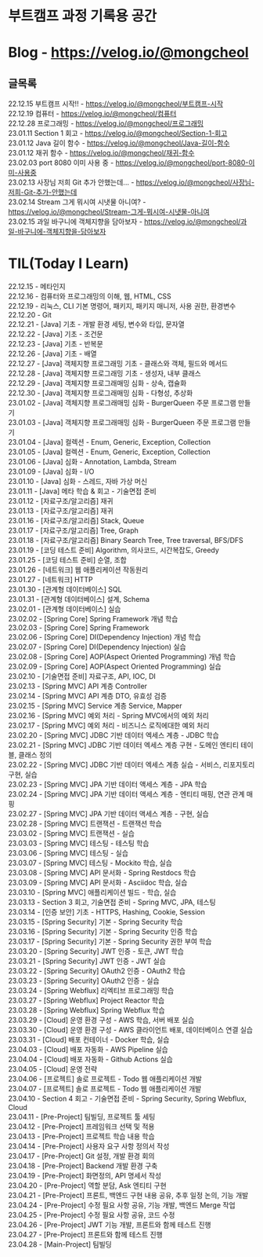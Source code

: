 # 부트캠프 과정 기록용 공간  

# Blog - https://velog.io/@mongcheol  
## 글목록
22.12.15 부트캠프 시작!! - https://velog.io/@mongcheol/부트캠프-시작  
22.12.19 컴퓨터 - https://velog.io/@mongcheol/컴퓨터  
22.12.28 프로그래밍 - https://velog.io/@mongcheol/프로그래밍  
23.01.11 Section 1 회고 - https://velog.io/@mongcheol/Section-1-회고  
23.01.12 Java 길이 함수 - https://velog.io/@mongcheol/Java-길이-함수  
23.01.12 재귀 함수 - https://velog.io/@mongcheol/재귀-함수  
23.02.03 port 8080 이미 사용 중 - https://velog.io/@mongcheol/port-8080-이미-사용중  
23.02.13 사장님 저희 Git 추가 안했는데... - https://velog.io/@mongcheol/사장님-저희-Git-추가-안했는데  
23.02.14 Stream 그게 뭐시여 시냇물 아니여? - https://velog.io/@mongcheol/Stream-그게-뭐시여-시냇물-아니여  
23.02.15 과일 바구니에 객체지향을 담아보자 - https://velog.io/@mongcheol/과일-바구니에-객체지향을-담아보자  

# TIL(Today I Learn)  
22.12.15 - 메타인지  
22.12.16 - 컴퓨터와 프로그래밍의 이해, 웹, HTML, CSS  
22.12.19 - 리눅스, CLI 기본 명령어, 패키지, 패키지 매니저, 사용 권한, 환경변수  
22.12.20 - Git  
22.12.21 - [Java] 기초 - 개발 환경 세팅, 변수와 타입, 문자열  
22.12.22 - [Java] 기초 - 조건문  
22.12.23 - [Java] 기초 - 반복문  
22.12.26 - [Java] 기초 - 배열  
22.12.27 - [Java] 객체지향 프로그래밍 기초 - 클래스와 객체, 필드와 메서드  
22.12.28 - [Java] 객체지향 프로그래밍 기초 - 생성자, 내부 클래스  
22.12.29 - [Java] 객체지향 프로그래매밍 심화 - 상속, 캡슐화  
22.12.30 - [Java] 객체지향 프로그래매밍 심화 - 다형성, 추상화  
23.01.02 - [Java] 객체지향 프로그래매밍 심화 - BurgerQueen 주문 프로그램 만들기  
23.01.03 - [Java] 객체지향 프로그래매밍 심화 - BurgerQueen 주문 프로그램 만들기  
23.01.04 - [Java] 컬렉션 - Enum, Generic, Exception, Collection  
23.01.05 - [Java] 컬렉션 - Enum, Generic, Exception, Collection  
23.01.06 - [Java] 심화 - Annotation, Lambda, Stream  
23.01.09 - [Java] 심화 - I/O  
23.01.10 - [Java] 심화 - 스레드, 자바 가상 머신  
23.01.11 - [Java] 메타 학습 & 회고 - 기술면접 준비  
23.01.12 - [자료구조/알고리즘] 재귀  
23.01.13 - [자료구조/알고리즘] 재귀  
23.01.16 - [자료구조/알고리즘] Stack, Queue  
23.01.17 - [자료구조/알고리즘] Tree, Graph  
23.01.18 - [자료구조/알고리즘] Binary Search Tree, Tree traversal, BFS/DFS  
23.01.19 - [코딩 테스트 준비] Algorithm, 의사코드, 시간복잡도, Greedy  
23.01.25 - [코딩 테스트 준비] 순열, 조합  
23.01.26 - [네트워크] 웹 애플리케이션 작동원리  
23.01.27 - [네트워크] HTTP  
23.01.30 - [관계형 데이터베이스] SQL  
23.01.31 - [관계형 데이터베이스] 설계, Schema  
23.02.01 - [관계형 데이터베이스] 실습  
23.02.02 - [Spring Core] Spring Framework 개념 학습  
23.02.03 - [Spring Core] Spring Framework   
23.02.06 - [Spring Core] DI(Dependency Injection) 개념 학습  
23.02.07 - [Spring Core] DI(Dependency Injection) 실습  
23.02.08 - [Spring Core] AOP(Aspect Oriented Programming) 개념 학습  
23.02.09 - [Spring Core] AOP(Aspect Oriented Programming) 실습  
23.02.10 - [기술면접 준비] 자료구조, API, IOC, DI  
23.02.13 - [Spring MVC] API 계층 Controller  
23.02.14 - [Spring MVC] API 계층 DTO, 유효성 검증  
23.02.15 - [Spring MVC] Service 계층 Service, Mapper  
23.02.16 - [Spring MVC] 예외 처리 - Spring MVC에서의 예외 처리  
23.02.17 - [Spring MVC] 예외 처리 - 비즈니스 로직에대한 예외 처리  
23.02.20 - [Spring MVC] JDBC 기반 데이터 엑세스 계층 - JDBC 학습  
23.02.21 - [Spring MVC] JDBC 기반 데이터 엑세스 계층 구현 - 도메인 엔티티 테이블, 클래스 정의  
23.02.22 - [Spring MVC] JDBC 기반 데이터 엑세스 계층 실습 - 서비스, 리포지토리 구현, 실습  
23.02.23 - [Spring MVC] JPA 기반 데이터 액세스 계층 - JPA 학습  
23.02.24 - [Spring MVC] JPA 기반 데이터 액세스 계층 - 엔티티 매핑, 연관 관계 매핑  
23.02.27 - [Spring MVC] JPA 기반 데이터 액세스 계층 - 구현, 실습  
23.02.28 - [Spring MVC] 트랜잭션 - 트랜잭션 학습  
23.03.02 - [Spring MVC] 트랜잭션 - 실습  
23.03.03 - [Spring MVC] 테스팅 - 테스팅 학습  
23.03.06 - [Spring MVC] 테스팅 - 실습  
23.03.07 - [Spring MVC] 테스팅 - Mockito 학습, 실습  
23.03.08 - [Spring MVC] API 문서화 - Spring Restdocs 학습  
23.03.09 - [Spring MVC] API 문서화 - Asciidoc 학습, 실습  
23.03.10 - [Spring MVC] 애플리케이션 빌드 - 학습, 실습  
23.03.13 - Section 3 회고, 기술면접 준비 - Spring MVC, JPA, 테스팅  
23.03.14 - [인증 보안] 기초 - HTTPS, Hashing, Cookie, Session  
23.03.15 - [Spring Security] 기본 - Spring Security 학습  
23.03.16 - [Spring Security] 기본 - Spring Security 인증 학습  
23.03.17 - [Spring Security] 기본 - Spring Security 권한 부여 학습  
23.03.20 - [Spring Security] JWT 인증 - 토큰, JWT 학습  
23.03.21 - [Spring Security] JWT 인증 - JWT 실습  
23.03.22 - [Spring Security] OAuth2 인증 - OAuth2 학습  
23.03.23 - [Spring Security] OAuth2 인증 - 실습  
23.03.24 - [Spring Webflux] 리엑티브 프로그래밍 학습  
23.03.27 - [Spring Webflux] Project Reactor 학습  
23.03.28 - [Spring Webflux] Spring Webflux 학습  
23.03.29 - [Cloud] 운영 환경 구성 - AWS 학습, 서버 배포 실습  
23.03.30 - [Cloud] 운영 환경 구성 - AWS 클라이언트 배포, 데이터베이스 연결 실습  
23.03.31 - [Cloud] 배포 컨테이너 - Docker 학습, 실습  
23.04.03 - [Cloud] 배포 자동화 - AWS Pipeline 실습  
23.04.04 - [Cloud] 배포 자동화 - Github Actions 실습  
23.04.05 - [Cloud] 운영 전략  
23.04.06 - [프로젝트] 솔로 프로젝트 - Todo 웹 애플리케이션 개발  
23.04.07 - [프로젝트] 솔로 프로젝트 - Todo 웹 애플리케이션 개발  
23.04.10 - Section 4 회고 - 기술면접 준비 - Spring Security, Spring Webflux, Cloud  
23.04.11 - [Pre-Project] 팀빌딩, 프로젝트 툴 세팅  
23.04.12 - [Pre-Project] 프레임워크 선택 및 적용  
23.04.13 - [Pre-Project] 프로젝트 학습 내용 학습  
23.04.14 - [Pre-Project] 사용자 요구 사항 정의서 작성  
23.04.17 - [Pre-Project] Git 설정, 개발 환경 회의  
23.04.18 - [Pre-Project] Backend 개발 환경 구축  
23.04.19 - [Pre-Project] 화면정의, API 명세서 작성  
23.04.20 - [Pre-Project] 역할 분담, Ask 엔티티 구현  
23.04.21 - [Pre-Project] 프론트, 백엔드 구현 내용 공유, 추후 일정 논의, 기능 개발  
23.04.24 - [Pre-Project] 수정 필요 사항 공유, 기능 개발, 백엔드 Merge 작업  
23.04.25 - [Pre-Project] 수정 필요 사항 공유, 코드 수정  
23.04.26 - [Pre-Project] JWT 기능 개발, 프론트와 함께 테스트 진행  
23.04.27 - [Pre-Project] 프론트와 함께 테스트 진행  
23.04.28 - [Main-Project] 팀빌딩  
  
